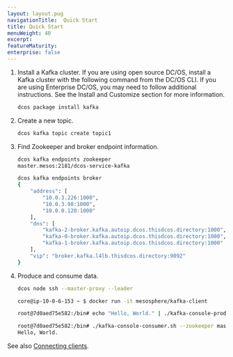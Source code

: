 ```yaml
---
layout: layout.pug
navigationTitle:  Quick Start
title: Quick Start
menuWeight: 40
excerpt:
featureMaturity:
enterprise: false
---
```


<!-- This source repo for this topic is https://github.com/mesosphere/dcos-commons -->


1. Install a Kafka cluster. If you are using open source DC/OS, install a Kafka cluster with the following command from the DC/OS CLI. If you are using Enterprise DC/OS, you may need to follow additional instructions. See the Install and Customize section for more information.

    ```bash
   dcos package install kafka
    ```

1. Create a new topic.

    ```bash
   dcos kafka topic create topic1
    ```

1. Find Zookeeper and broker endpoint information.

    ```bash
   dcos kafka endpoints zookeeper
    master.mesos:2181/dcos-service-kafka

   dcos kafka endpoints broker
    {
        "address": [
            "10.0.3.226:1000",
            "10.0.3.98:1000",
            "10.0.0.120:1000"
        ],
        "dns": [
            "kafka-2-broker.kafka.autoip.dcos.thisdcos.directory:1000",
            "kafka-0-broker.kafka.autoip.dcos.thisdcos.directory:1000",
            "kafka-1-broker.kafka.autoip.dcos.thisdcos.directory:1000"
        ],
        "vip": "broker.kafka.l4lb.thisdcos.directory:9092"
    }
    ```

1. Produce and consume data.

    ```bash
   dcos node ssh --master-proxy --leader

    core@ip-10-0-6-153 ~ $ docker run -it mesosphere/kafka-client

    root@7d0aed75e582:/bin# echo "Hello, World." | ./kafka-console-producer.sh --broker-list kafka-0-broker.kafka.autoip.dcos.thisdcos.directory:1000, kafka-1-broker.kafka.autoip.dcos.thisdcos.directory:1000, kafka-2-broker.kafka.autoip.dcos.thisdcos.directory:1000 --topic topic1

    root@7d0aed75e582:/bin# ./kafka-console-consumer.sh --zookeeper master.mesos:2181/dcos-service-kafka --topic topic1 --from-beginning
    Hello, World.
    ```

See also [Connecting clients][1].

 [1]: /services/kafka/2.0.2-0.11.0/connecting-clients/
